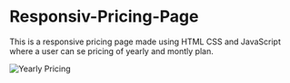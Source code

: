 # Responsiv-Pricing-Page

This is a responsive pricing page made using HTML CSS  and JavaScript where a user can se pricing of yearly and montly plan.

![Yearly Pricing]("./images/pricing-monthly.png")